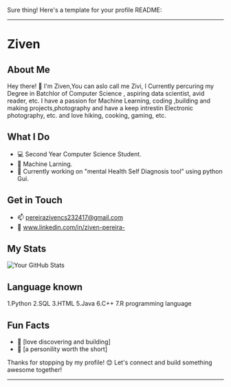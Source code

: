 Sure thing! Here's a template for your profile README:

---

# Ziven

## About Me

Hey there! 👋 I'm Ziven,You can aslo call me Zivi, I Currently percuring my Degree in Batchlor of Computer Science , aspiring data scientist, avid reader, etc. I have a passion for Machine Learning, coding ,building and making projects,photography and have a keep intrestin Electronic photography, etc. and love hiking, cooking, gaming, etc.

## What I Do

- 💻 Second Year Computer Science Student.
- 🌱 Machine Larning.
- 🚀 Currently working on "mental Health Self Diagnosis tool" using python Gui.

## Get in Touch

- 📫 pereirazivencs232417@gmail.com
- 💬 www.linkedin.com/in/ziven-pereira-

## My Stats

![Your GitHub Stats](https://github-readme-stats.vercel.app/api?username=Zivi09&show_icons=true)

## Language known

1.Python
2.SQL
3.HTML
5.Java
6.C++
7.R programming language

## Fun Facts

- 🔭 [love discovering and building]
- 🌟 [a personility worth the short]

Thanks for stopping by my profile! 😊 Let's connect and build something awesome together!

---
